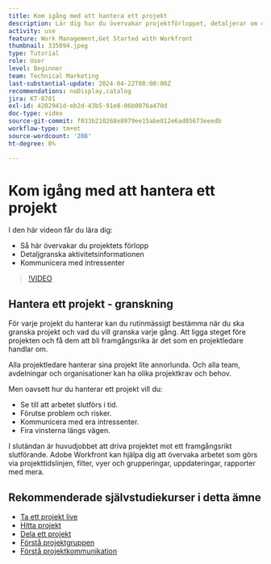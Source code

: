 ```yaml
---
title: Kom igång med att hantera ett projekt
description: Lär dig hur du övervakar projektförloppet, detaljerar om du vill se aktivitetsinformation och hur du kommunicerar med intressenter.
activity: use
feature: Work Management,Get Started with Workfront
thumbnail: 335094.jpeg
type: Tutorial
role: User
level: Beginner
team: Technical Marketing
last-substantial-update: 2024-04-22T00:00:00Z
recommendations: noDisplay,catalog
jira: KT-8781
exl-id: 4202941d-eb2d-43b5-91e8-06b0076a470d
doc-type: video
source-git-commit: f033b210268e8979ee15abe812e6ad85673eeedb
workflow-type: tm+mt
source-wordcount: '208'
ht-degree: 0%

---
```


# Kom igång med att hantera ett projekt

I den här videon får du lära dig:

* Så här övervakar du projektets förlopp
* Detaljgranska aktivitetsinformationen
* Kommunicera med intressenter

>[!VIDEO](https://video.tv.adobe.com/v/335094/?quality=12&learn=on)

## Hantera ett projekt - granskning

För varje projekt du hanterar kan du rutinmässigt bestämma när du ska granska projekt och vad du vill granska varje gång. Att ligga steget före projekten och få dem att bli framgångsrika är det som en projektledare handlar om.

Alla projektledare hanterar sina projekt lite annorlunda. Och alla team, avdelningar och organisationer kan ha olika projektkrav och behov.

Men oavsett hur du hanterar ett projekt vill du:

* Se till att arbetet slutförs i tid.
* Förutse problem och risker.
* Kommunicera med era intressenter.
* Fira vinsterna längs vägen.

I slutändan är huvudjobbet att driva projektet mot ett framgångsrikt slutförande. Adobe Workfront kan hjälpa dig att övervaka arbetet som görs via projekttidslinjen, filter, vyer och grupperingar, uppdateringar, rapporter med mera.

<!---
learn more urls
3 universal principles of project management
What is a project manager?
Project management knowledge areas
9 best practices for effective project management
10 work management problems and how to solve them
--->

## Rekommenderade självstudiekurser i detta ämne

* [Ta ett projekt live](/help/manage-work/projects/take-a-project-live.md)
* [Hitta projekt](/help/manage-work/projects/find-projects.md)
* [Dela ett projekt](/help/manage-work/projects/share-a-project.md)
* [Förstå projektgruppen](/help/manage-work/projects/understand-the-project-team.md)
* [Förstå projektkommunikation](/help/manage-work/projects/understand-project-communication.md)
